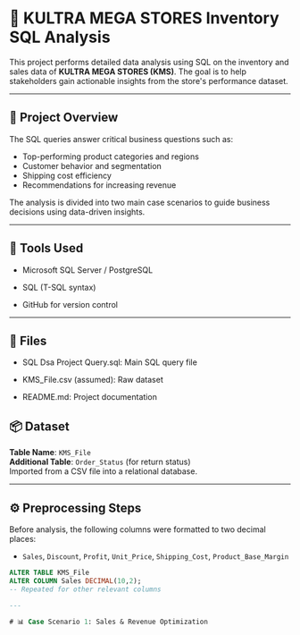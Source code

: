 # 🏬 KULTRA MEGA STORES Inventory SQL Analysis

This project performs detailed data analysis using SQL on the inventory and sales data of **KULTRA MEGA STORES (KMS)**. The goal is to help stakeholders gain actionable insights from the store's performance dataset.

---

## 📄 Project Overview

The SQL queries answer critical business questions such as:
- Top-performing product categories and regions
- Customer behavior and segmentation
- Shipping cost efficiency
- Recommendations for increasing revenue

The analysis is divided into two main case scenarios to guide business decisions using data-driven insights.

---
## 🧠 Tools Used
+ Microsoft SQL Server / PostgreSQL

+ SQL (T-SQL syntax)

+ GitHub for version control

---
## 📁 Files

- SQL Dsa Project Query.sql: Main SQL query file

- KMS_File.csv (assumed): Raw dataset

- README.md: Project documentation

## 📦 Dataset

**Table Name**: `KMS_File`  
**Additional Table**: `Order_Status` (for return status)  
Imported from a CSV file into a relational database.

---

## ⚙️ Preprocessing Steps

Before analysis, the following columns were formatted to two decimal places:
- `Sales`, `Discount`, `Profit`, `Unit_Price`, `Shipping_Cost`, `Product_Base_Margin`

```sql
ALTER TABLE KMS_File
ALTER COLUMN Sales DECIMAL(10,2);
-- Repeated for other relevant columns

---

# 📊 Case Scenario 1: Sales & Revenue Optimization
